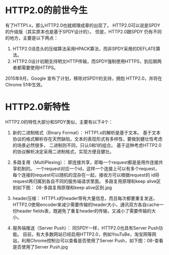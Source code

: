 # HTTP2.0的前世今生
有了HTTP1.x，那么HTTP2.0也就顺理成章的出现了。
HTTP2.0可以说是SPDY的升级版（其实原本也是基于SPDY设计的）。
但是，HTTP2.0跟SPDY 仍有不同的地方，主要是以下两点：

1. HTTP2.0消息头的压缩算法采用HPACK算法，而非SPDY采用的DEFLATE算法。
2. HTTP2.0设计初期支持明文HTTP传输，而SPDY强制使用HTTPS，到后期两者都需要使用HTTPS。

2015年9月，Google 宣布了计划，移除对SPDY的支持，拥抱 HTTP2.0，并将在Chrome 51中生效。

# HTTP2.0新特性
HTTP2.0的特性大部分和SPDY类似，主要有以下4个：
1. 新的二进制格式（Binary Format）： 
    HTTP1.x的解析是基于文本。
    基于文本协议的格式解析存在天然缺陷，文本的表现形式有多样性，要做到健壮性考虑的场景必然很多，
    二进制则不同，只认0和1的组合。
    基于这种考虑HTTP2.0的协议解析决定采用二进制格式，实现方便且健壮。
 2. 多路复用（MultiPlexing）： 
    即连接共享，即每一个request都是是用作连接共享机制的。
    一个request对应一个id，这样一个连接上可以有多个request，每个连接的request可以随机的混杂在一起，接收方可以根据request的 id将request再归属到各自不同的服务端请求里面。
    多路复用原理和keep alive区别如下图： 08-多路复用原理和keep alive区别.jpg

3. header压缩： 
    HTTP1.x的header带有大量信息，而且每次都要重复发送，
    HTTP2.0使用encoder来减少需要传输的header大小，通讯双方各自cache一份header fields表，既避免了重复header的传输，又减小了需要传输的大小。

4. 服务端推送（Server Push）： 同SPDY一样，HTTP2.0也具有Server Push功能。
    目前，有大多数网站已经启用HTTP2.0，例如YouTuBe，淘宝网等网站，利用Chrome控制台可以查看是否使用了Server Push，如下图：08-查看是否使用了Server Push.jpg